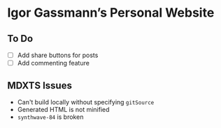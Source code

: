 # Igor Gassmann’s Personal Website

## To Do

- [ ] Add share buttons for posts
- [ ] Add commenting feature

## MDXTS Issues

- Can't build locally without specifying `gitSource`
- Generated HTML is not minified
- `synthwave-84` is broken
